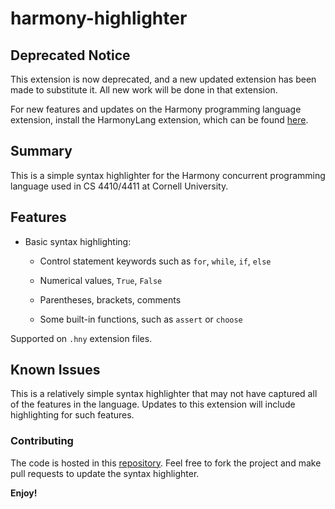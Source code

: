 # harmony-highlighter

## Deprecated Notice

This extension is now deprecated, and a new updated extension has been made to substitute it. All new work will be done in that extension.

For new features and updates on the Harmony programming language extension, install the HarmonyLang extension, which can be found [here](https://marketplace.visualstudio.com/items?itemName=kevinsun-dev-cornell.harmonylang).

## Summary

This is a simple syntax highlighter for the Harmony concurrent programming language used in CS 4410/4411 at Cornell University.

## Features

- Basic syntax highlighting:

  - Control statement keywords such as `for`, `while`, `if`, `else`

  - Numerical values, `True`, `False`

  - Parentheses, brackets, comments

  - Some built-in functions, such as `assert` or `choose`

Supported on `.hny` extension files.

## Known Issues

This is a relatively simple syntax highlighter that may not have captured all of the features in the language. Updates to this extension will include highlighting for such features.

### Contributing

The code is hosted in this [repository](https://github.com/ayang4114/harmony-highlighter). Feel free to fork the project and make pull requests to update the syntax highlighter.

**Enjoy!**
